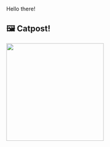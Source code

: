 Hello there!



## 🖼️ Catpost!

<sub>
    <img src="https://cdn2.thecatapi.com/images/3it.jpg" height="256">
</sub>

